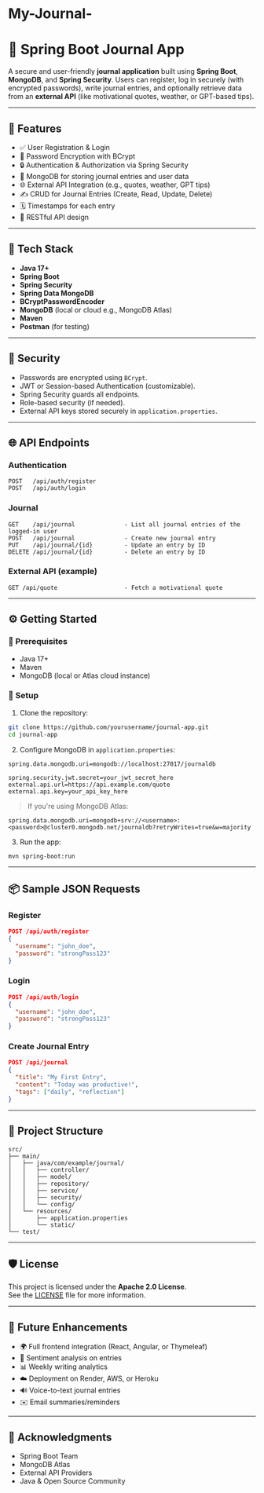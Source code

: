 # My-Journal-
# 📝 Spring Boot Journal App

A secure and user-friendly **journal application** built using **Spring Boot**, **MongoDB**, and **Spring Security**. Users can register, log in securely (with encrypted passwords), write journal entries, and optionally retrieve data from an **external API** (like motivational quotes, weather, or GPT-based tips).

---

## 🚀 Features

- ✅ User Registration & Login
- 🔐 Password Encryption with BCrypt
- 🔒 Authentication & Authorization via Spring Security
- 🧾 MongoDB for storing journal entries and user data
- 🌐 External API Integration (e.g., quotes, weather, GPT tips)
- ✍️ CRUD for Journal Entries (Create, Read, Update, Delete)
- 🗓️ Timestamps for each entry
- 🧰 RESTful API design

---

## 🧰 Tech Stack

- **Java 17+**
- **Spring Boot**
- **Spring Security**
- **Spring Data MongoDB**
- **BCryptPasswordEncoder**
- **MongoDB** (local or cloud e.g., MongoDB Atlas)
- **Maven**
- **Postman** (for testing)

---

## 🔐 Security

- Passwords are encrypted using `BCrypt`.
- JWT or Session-based Authentication (customizable).
- Spring Security guards all endpoints.
- Role-based security (if needed).
- External API keys stored securely in `application.properties`.

---

## 🌐 API Endpoints

### Authentication
```
POST   /api/auth/register
POST   /api/auth/login
```

### Journal
```
GET    /api/journal              - List all journal entries of the logged-in user
POST   /api/journal              - Create new journal entry
PUT    /api/journal/{id}         - Update an entry by ID
DELETE /api/journal/{id}         - Delete an entry by ID
```

### External API (example)
```
GET /api/quote                   - Fetch a motivational quote
```

---

## ⚙️ Getting Started

### 🧾 Prerequisites
- Java 17+
- Maven
- MongoDB (local or Atlas cloud instance)

### 🔧 Setup

1. Clone the repository:
```bash
git clone https://github.com/yourusername/journal-app.git
cd journal-app
```

2. Configure MongoDB in `application.properties`:
```properties
spring.data.mongodb.uri=mongodb://localhost:27017/journaldb

spring.security.jwt.secret=your_jwt_secret_here
external.api.url=https://api.example.com/quote
external.api.key=your_api_key_here
```

> If you're using MongoDB Atlas:
```properties
spring.data.mongodb.uri=mongodb+srv://<username>:<password>@cluster0.mongodb.net/journaldb?retryWrites=true&w=majority
```

3. Run the app:
```bash
mvn spring-boot:run
```

---

## 📦 Sample JSON Requests

### Register
```json
POST /api/auth/register
{
  "username": "john_doe",
  "password": "strongPass123"
}
```

### Login
```json
POST /api/auth/login
{
  "username": "john_doe",
  "password": "strongPass123"
}
```

### Create Journal Entry
```json
POST /api/journal
{
  "title": "My First Entry",
  "content": "Today was productive!",
  "tags": ["daily", "reflection"]
}
```

---

## 📁 Project Structure

```
src/
├── main/
│   ├── java/com/example/journal/
│   │   ├── controller/
│   │   ├── model/
│   │   ├── repository/
│   │   ├── service/
│   │   ├── security/
│   │   └── config/
│   └── resources/
│       ├── application.properties
│       └── static/
└── test/
```

---

## 🛡️ License

This project is licensed under the **Apache 2.0 License**.  
See the [LICENSE](LICENSE) file for more information.

---

## 🚧 Future Enhancements

- 🌍 Full frontend integration (React, Angular, or Thymeleaf)
- 🌈 Sentiment analysis on entries
- 📊 Weekly writing analytics
- ☁️ Deployment on Render, AWS, or Heroku
- 🔊 Voice-to-text journal entries
- ✉️ Email summaries/reminders

---

## 🙌 Acknowledgments

- Spring Boot Team
- MongoDB Atlas
- External API Providers
- Java & Open Source Community
